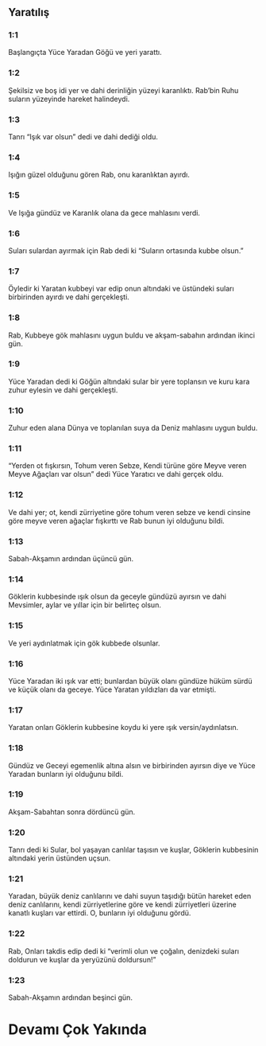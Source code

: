 # 
## Yaratılış

### 1:1

Başlangıçta Yüce Yaradan Göğü ve yeri yarattı.

### 1:2

Şekilsiz ve boş idi yer ve dahi derinliğin yüzeyi karanlıktı. Rab’bin Ruhu suların yüzeyinde hareket halindeydi.

### 1:3

Tanrı “Işık var olsun” dedi ve dahi dediği oldu.

### 1:4

Işığın güzel olduğunu gören Rab, onu karanlıktan ayırdı.

### 1:5

Ve Işığa gündüz ve Karanlık olana da gece mahlasını verdi.

### 1:6

Suları sulardan ayırmak için Rab dedi ki “Suların ortasında kubbe olsun.”

### 1:7

Öyledir ki Yaratan kubbeyi var edip onun altındaki ve üstündeki suları birbirinden ayırdı ve dahi gerçekleşti.

### 1:8

Rab, Kubbeye gök mahlasını uygun buldu ve akşam-sabahın ardından ikinci gün.

### 1:9

Yüce Yaradan dedi ki Göğün altındaki sular bir yere toplansın ve kuru kara zuhur eylesin ve dahi gerçekleşti.

### 1:10

Zuhur eden alana Dünya ve toplanılan suya da Deniz mahlasını uygun buldu.

### 1:11

“Yerden ot fışkırsın, Tohum veren Sebze, Kendi türüne göre Meyve veren Meyve Ağaçları var olsun” dedi Yüce Yaratıcı ve dahi gerçek oldu.

### 1:12

Ve dahi yer; ot, kendi zürriyetine göre tohum veren sebze ve kendi cinsine göre meyve veren ağaçlar fışkırttı ve Rab bunun iyi olduğunu bildi.

### 1:13

Sabah-Akşamın ardından üçüncü gün.

### 1:14

Göklerin kubbesinde ışık olsun da geceyle gündüzü ayırsın ve dahi Mevsimler, aylar ve yıllar için bir belirteç olsun.

### 1:15

Ve yeri aydınlatmak için gök kubbede olsunlar.

### 1:16

Yüce Yaradan iki ışık var etti; bunlardan büyük olanı gündüze hüküm sürdü ve küçük olanı da geceye. Yüce Yaratan yıldızları da var etmişti.

### 1:17

Yaratan onları Göklerin kubbesine koydu ki yere ışık versin/aydınlatsın.

### 1:18

Gündüz ve Geceyi egemenlik altına alsın ve birbirinden ayırsın diye ve Yüce Yaradan bunların iyi olduğunu bildi.

### 1:19

Akşam-Sabahtan sonra dördüncü gün.

### 1:20

Tanrı dedi ki Sular, bol yaşayan canlılar taşısın ve kuşlar, Göklerin kubbesinin altındaki yerin üstünden uçsun.

### 1:21

Yaradan, büyük deniz canlılarını ve dahi suyun taşıdığı bütün hareket eden deniz canlılarını, kendi zürriyetlerine göre ve kendi zürriyetleri üzerine kanatlı kuşları var ettirdi. O, bunların iyi olduğunu gördü.

### 1:22

Rab, Onları takdis edip dedi ki “verimli olun ve çoğalın, denizdeki suları doldurun ve kuşlar da yeryüzünü doldursun!”

### 1:23

Sabah-Akşamın ardından beşinci gün.

# Devamı Çok Yakında

